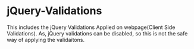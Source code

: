 # jQuery-Validations
This includes the jQuery Validations Applied on webpage(Client Side Validations).
As, jQuery validations can be disabled, so this is not the safe way of applying the validaitons.
